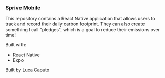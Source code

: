 ### Sprive Mobile

This repository contains a React Native application that allows users to track and record their daily carbon footprint. They can also create something I call "pledges", which is a goal to reduce their emissions over time!

Built with:
  - React Native 
  - Expo

Built by [Luca Caputo](https://github.com/lucspt)
